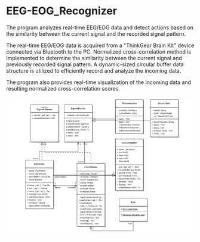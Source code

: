 # EEG-EOG_Recognizer

The program analyzes real-time EEG/EOG data and detect actions based on the similarity between the current signal and the recorded signal pattern.

The real-time EEG/EOG data is acquired from a "ThinkGear Brain Kit" device connected via Bluetooth to the PC. Normalized cross-correlation method is implemented to determine the similarity between the current signal and previously recorded signal pattern. A dynamic-sized circular buffer data structure is utilized to efficiently record and analyze the incoming data.

The program also provides real-time visualization of the incoming data and resulting normalized cross-correlation scores.

![alt text](https://github.com/YusufSait/EEG-EOG_Recognizer/blob/main/Signal%20Similarity%20app%20UML.png?raw=true)
